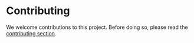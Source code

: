 # Contributing

We welcome contributions to this project. Before doing so, please read the
[contributing section](../../CONTRIBUTING.md).

